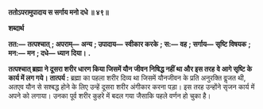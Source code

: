 **ततोऽपरामुपादाय स सर्गाय मनो दधे ॥ ४९॥** 

**शब्दार्थ** 

**तत:—** **तत्पश्चात्** **; अपराम्—** **अन्य** **; उपादाय—** **स्वीकार करके** **; स:—** **वह** **; सर्गाय—** **सृष्टि विषयक** **; मन:—** **मन** **; दधे—** **ध्यान** **दिया।** **.** 

**तत्पश्चात् ब्रह्मा ने दूसरा शरीर धारण किया जिसमें यौन जीवन निषिद्ध नहीं था और इस तरह** **वे आगे सृष्टि के कार्य में लग गये।** **तात्पर्य :** ब्रह्मा का पहला शरीर दिव्य था जिसमें यौनजीवन के प्रति अनुरक्ति वॢजत थी, अतएव यौन से सश्बद्ध होने के लिए उन्हें दूसरा शरीर अंगीकार करना पड़ा। इस तरह उन्होंने सृजन कार्य में अपने को लगाया। उनका पूर्व शरीर कुहरे में बदल गया जैसाकि पहले वर्णन हो चुका है।  